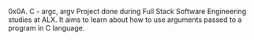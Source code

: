 0x0A. C - argc, argv
Project done during Full Stack Software Engineering studies at ALX. It aims to learn about how to use arguments passed to a program in C language.
